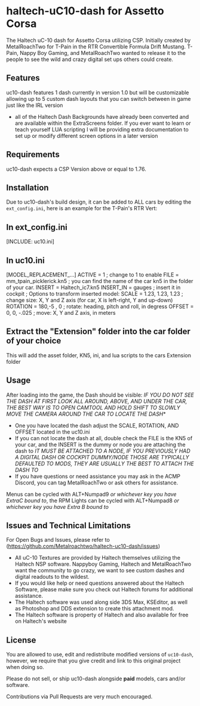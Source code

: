 # haltech-uC10-dash for Assetto Corsa
The Haltech uC-10 dash for Assetto Corsa utilizing CSP. Initially created by MetalRoachTwo for T-Pain in the RTR Convertible Formula Drift Mustang.
T-Pain, Nappy Boy Gaming, and MetalRoachTwo wanted to release it to the people to see the wild and crazy digital set ups others could create.



## Features

uc10-dash features 1 dash currently in version 1.0 but will be customizable allowing up to 5 custom dash layouts that you can switch between in game just like the IRL version
- all of the Haltech Dash Backgrounds have already been converted and are available within the ExtraScreens folder. If you ever want to learn or teach yourself LUA scripting I will be providing extra documentation to set up or modify different screen options in a later version

## Requirements

uc10-dash expects a CSP Version above or equal to 1.76. 


## Installation

Due to uc10-dash's build design, it can be added to ALL cars by editing the `ext_config.ini`, here is an example for the T-Pain's RTR Vert:

## In ext_config.ini
[INCLUDE: uc10.ini]

## In uc10.ini
[MODEL_REPLACEMENT_...]
ACTIVE = 1 ; change to 1 to enable
FILE = mm_tpain_picklerick.kn5 ; you can find the name of the car kn5 in the folder of your car.
INSERT = Haltech_ic7.kn5
INSERT_IN = gauges ; insert it in cockpit
; Options to transform inserted model:
SCALE = 1.23, 1.23, 1.23    ; change size: X, Y and Z axis (for car, X is left-right, Y and up-down)
ROTATION = 180,-5 , 0  ; rotate: heading, pitch and roll, in degress
OFFSET = 0, 0, -.025  ; move: X, Y and Z axis, in meters

## Extract the "Extension" folder into the car folder of your choice
This will add the asset folder, KN5, ini, and lua scripts to the cars Extension folder


## Usage

After loading into the game, the Dash should be visible: *IF YOU DO NOT SEE THE DASH AT FIRST LOOK ALL AROUND, ABOVE, AND UNDER THE CAR, THE BEST WAY IS TO OPEN CAMTOOL AND HOLD SHIFT TO SLOWLY MOVE THE CAMERA AROUND THE CAR TO LOCATE THE DASH**
- One you have located the dash adjust the SCALE, ROTATION, AND OFFSET located in the uc10.ini
- If you can not locate the dash at all, double check the FILE is the KN5 of your car, and the INSERT is the dummy or node you are attaching the dash to *IT MUST BE ATTACHED TO A NODE, IF YOU PREVIOUSLY HAD A DIGITAL DASH OR COCKPIT DUMMY/NODE THOSE ARE TYPICALLY DEFAULTED TO MODS, THEY ARE USUALLY THE BEST TO ATTACH THE DASH TO*
- If you have questions or need assistance you may ask in the ACMP Discord, you can tag MetalRoachTwo or ask others for assistance.

Menus can be cycled with ALT+Numpad9 *or whichever key you have ExtraC bound to*, the RPM Lights can be cycled with ALT+Numpad8 *or whichever key you have Extra B bound to* 


## Issues and Technical Limitations

For Open Bugs and Issues, please refer to (https://github.com/Metalroachtwo/haltech-uc10-dash/issues)

- All uC-10 Textures are provided by Haltech themselves utilizing the Haltech NSP software. Nappyboy Gaming, Haltech and MetalRoachTwo want the community to go crazy, we want to see custom dashes and digital readouts to the wildest.
- If you would like help or need questions answered about the Haltech Software, please make sure you check out Haltech forums for additional assistance.
- The Haltech software was used along side 3DS Max, KSEditor, as well as Photoshop and DDS extension to create this attachment mod.
- The Haltech software is property of Haltech and also available for free on Haltech's website

## License

You are allowed to use, edit and redistribute modified versions of `uc10-dash`, however, we require that you give credit and link to this original project when doing so.

Please do not sell, or ship uc10-dash alongside **paid** models, cars and/or software.

Contributions via Pull Requests are very much encouraged.
